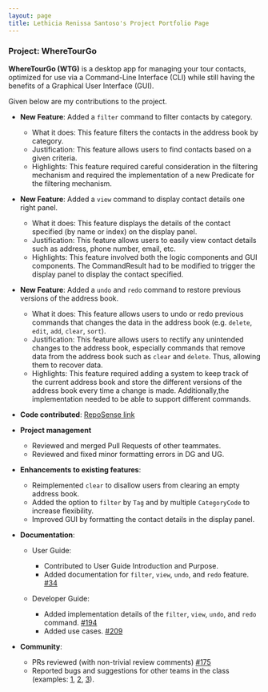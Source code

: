```yaml
---
layout: page
title: Lethicia Renissa Santoso's Project Portfolio Page
---
```


### Project: WhereTourGo

**WhereTourGo (WTG)** is a desktop app for managing your tour contacts, optimized for use via a Command-Line Interface (CLI) while still having the benefits of a Graphical User Interface (GUI).

Given below are my contributions to the project.

* **New Feature**: Added a `filter` command to filter contacts by category.
    * What it does: This feature filters the contacts in the address book by category.
    * Justification: This feature allows users to find contacts based on a given criteria.
    * Highlights: This feature required careful consideration in the filtering mechanism and required the implementation of a new Predicate for the filtering mechanism.


* **New Feature**: Added a `view` command to display contact details one right panel.
    * What it does: This feature displays the details of the contact specified (by name or index) on the display panel.
    * Justification: This feature allows users to easily view contact details such as address, phone number, email, etc.
    * Highlights: This feature involved both the logic components and GUI components. The CommandResult had to be modified to trigger the display panel to display the contact specified.


* **New Feature**: Added a `undo` and `redo` command to restore previous versions of the address book.
    * What it does: This feature allows users to undo or redo previous commands that changes the data in the address book (e.g. `delete`, `edit`, `add`, `clear`, `sort`).
    * Justification: This feature allows users to rectify any unintended changes to the address book, especially commands that remove data from the address book such as `clear` and `delete`. Thus, allowing them to recover data.
    * Highlights: This feature required adding a system to keep track of the current address book and store the different versions of the address book every time a change is made. Additionally,the implementation needed to be able to support different commands.


* **Code contributed**: [RepoSense link](https://nus-cs2103-ay2122s1.github.io/tp-dashboard/?search=lethiciars&sort=groupTitle&sortWithin=title&timeframe=commit&mergegroup=&groupSelect=groupByRepos&breakdown=true&checkedFileTypes=docs~functional-code~test-code~other&since=2021-09-17&tabOpen=true&tabType=zoom&tabAuthor=Imerbear&tabRepo=AY2122S1-CS2103T-T12-2%2Ftp%5Bmaster%5D&authorshipIsMergeGroup=false&authorshipFileTypes=docs~functional-code~test-code&authorshipIsBinaryFileTypeChecked=false&zA=lethiciars&zR=AY2122S1-CS2103T-T12-2%2Ftp%5Bmaster%5D&zACS=100.6923076923077&zS=2021-09-17&zFS=lethiciars&zU=2021-11-03&zMG=false&zFTF=commit&zFGS=groupByRepos&zFR=false)


* **Project management**
    * Reviewed and merged Pull Requests of other teammates.
    * Reviewed and fixed minor formatting errors in DG and UG.
  

* **Enhancements to existing features**:
    * Reimplemented `clear` to disallow users from clearing an empty address book.
    * Added the option to `filter` by `Tag` and by multiple `CategoryCode` to increase flexibility.
    * Improved GUI by formatting the contact details in the display panel.


* **Documentation**:
    * User Guide:
        * Contributed to User Guide Introduction and Purpose.
        * Added documentation for `filter`, `view`, `undo`, and `redo` feature. [\#34](https://github.com/AY2122S1-CS2103T-T12-2/tp/pull/34)

    * Developer Guide:
        * Added implementation details of the `filter`, `view`, `undo`, and `redo` command. [\#194](https://github.com/AY2122S1-CS2103T-T12-2/tp/pull/194)
        * Added use cases. [\#209](https://github.com/AY2122S1-CS2103T-T12-2/tp/pull/209)


* **Community**:
    * PRs reviewed (with non-trivial review comments) [\#175](https://github.com/AY2122S1-CS2103T-T12-2/tp/pull/175)
    * Reported bugs and suggestions for other teams in the class (examples: [1](https://github.com/lethiciars/ped/issues/4), [2](https://github.com/lethiciars/ped/issues/8), [3](https://github.com/lethiciars/ped/issues/1)).
